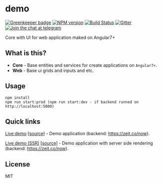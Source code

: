 # demo

[![Greenkeeper badge](https://badges.greenkeeper.io/demo/core.svg)](https://greenkeeper.io/)
[![NPM version][npm-image]][npm-url]
[![Build Status][travis-image]][travis-url]
[![Gitter][gitter-image]][gitter-url]
[![Join the chat at telegram][telegram-image]][telegram-url]

Core with UI for web application maked on Angular7+

## What is this?

- **Core** - Base entities and services for create applications on `Angular7+`.
- **Web** - Base ui grids and inputs and etc.

## Usage
```
npm install
npm run start:prod (npm run start:dev - if backend runned on http://localhost:5000)
```

## Quick links

[Live demo](https://demo.github.io/core) [[source]](https://github.com/demo/core) - Demo application (backend: https://zeit.co/now).

[Live demo (SSR)](https://demo.herokuapp.com) [[source]](https://github.com/demo/core) - Demo application with server side rendering (backend: https://zeit.co/now).

## License

MIT

[travis-image]: https://travis-ci.org/demo/core.svg?branch=master
[travis-url]: https://travis-ci.org/demo/core
[gitter-image]: https://img.shields.io/gitter/room/demo/core.js.svg
[gitter-url]: https://gitter.im/demo/core
[npm-image]: https://badge.fury.io/js/%40demo%2Fweb.svg
[npm-url]: https://npmjs.org/package/@demo/web
[dependencies-image]: https://david-dm.org/demo/core/status.svg
[dependencies-url]: https://david-dm.org/demo/core
[telegram-image]: https://img.shields.io/badge/chat-telegram-blue.svg?maxAge=2592000
[telegram-url]: https://t.me/demo
